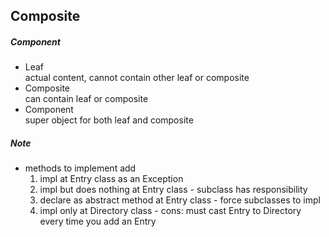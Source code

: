 ## Composite
##### Component  
- Leaf  
actual content, cannot contain other leaf or composite  
- Composite  
can contain leaf or composite  
- Component  
super object for both leaf and composite  
##### Note
- methods to implement add  
  1. impl at Entry class as an Exception  
  2. impl but does nothing at Entry class - subclass has responsibility
  3. declare as abstract method at Entry class - force subclasses to impl  
  4. impl only at Directory class - cons: must cast Entry to Directory every time you add an Entry 